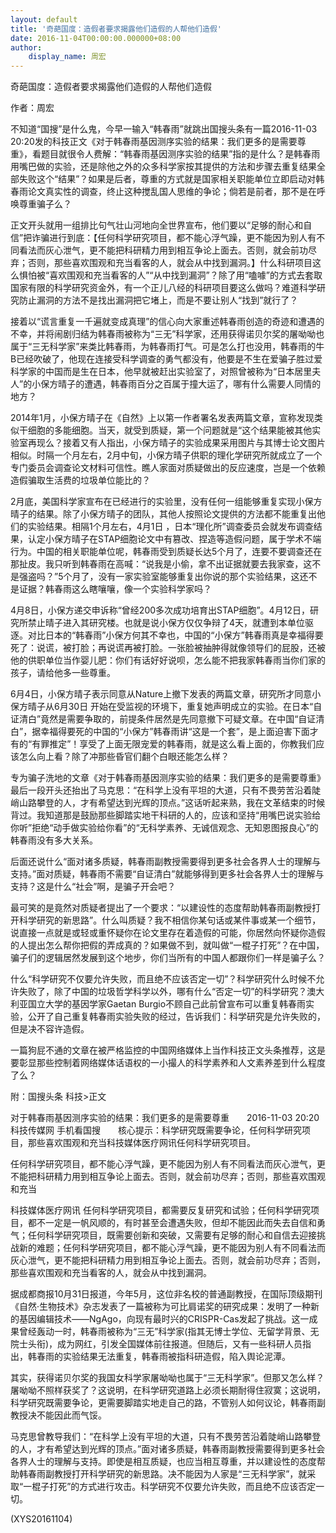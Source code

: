 ```yaml
---
layout: default
title: '奇葩国度：造假者要求揭露他们造假的人帮他们造假'
date: 2016-11-04T00:00:00.000000+08:00
author:
    display_name: 周宏
---
```


奇葩国度：造假者要求揭露他们造假的人帮他们造假

作者：周宏

不知道“国搜”是什么鬼，今早一输入“韩春雨”就跳出国搜头条有一篇2016-11-03 20:20发的科技正文《对于韩春雨基因测序实验的结果：我们更多的是需要尊重》，看题目就很令人费解：“韩春雨基因测序实验的结果”指的是什么？是韩春雨用嘴巴做的实验，还是除他之外的众多科学家按其提供的方法和步骤去重复结果全部失败这个“结果”？如果是后者，尊重的方式就是国家相关职能单位立即启动对韩春雨论文真实性的调查，终止这种搅乱国人思维的争论；倘若是前者，那不是在呼唤尊重骗子么？

正文开头就用一组排比句气壮山河地向全世界宣布，他们要以“足够的耐心和自信”把诈骗进行到底：【任何科学研究项目，都不能心浮气躁，更不能因为别人有不同看法而灰心泄气，更不能把科研精力用到相互争论上面去。否则，就会前功尽弃；否则，那些喜欢围观和充当看客的人，就会从中找到漏洞。】什么科研项目这么惧怕被“喜欢围观和充当看客的人”“从中找到漏洞”？除了用“嗑噱”的方式去套取国家有限的科学研究资金外，有一个正儿八经的科研项目要这么做吗？难道科学研究防止漏洞的方法不是找出漏洞把它堵上，而是不要让别人“找到”就行了？

接着以“谎言重复一千遍就变成真理”的信心向大家重述韩春雨创造的奇迹和遭遇的不幸，并将闹剧归结为韩春雨被称为“三无”科学家，还用获得诺贝尔奖的屠呦呦也属于“三无科学家”来类比韩春雨，为韩春雨打气。可是怎么打也没用，韩春雨的牛B已经吹破了，他现在连接受科学调查的勇气都没有，他要是不生在爱骗子胜过爱科学家的中国而是生在日本，他早就被赶出实验室了，对照曾被称为“日本居里夫人”的小保方晴子的遭遇，韩春雨百分之百属于撞大运了，哪有什么需要人同情的地方？

2014年1月，小保方晴子在《自然》上以第一作者署名发表两篇文章，宣称发现类似干细胞的多能细胞。当天，就受到质疑，第一个问题就是“这个结果能被其他实验室再现么？接着又有人指出，小保方晴子的实验成果采用图片与其博士论文图片相似。时隔一个月左右，2月中旬，小保方晴子供职的理化学研究所就成立了一个专门委员会调查论文材料可信性。瞧人家面对质疑做出的反应速度，岂是一个依赖造假骗取生活费的垃圾单位能比的？

2月底，美国科学家宣布在已经进行的实验里，没有任何一组能够重复实现小保方晴子的结果。除了小保方晴子的团队，其他人按照论文提供的方法都不能重复出他们的实验结果。相隔1个月左右，4月1日 ，日本“理化所”调查委员会就发布调查结果，认定小保方晴子在STAP细胞论文中有篡改、捏造等造假问题，属于学术不端行为。中国的相关职能单位呢，韩春雨受到质疑长达5个月了，连要不要调查还在那扯皮。我只听到韩春雨在高喊：“说我是小偷，拿不出证据就要去我家查，这不是强盗吗？”5个月了，没有一家实验室能够重复出你说的那个实验结果，这还不是证据？韩春雨这么瞎嚷嚷，像一个实验科学家吗？

4月8日，小保方递交申诉称“曾经200多次成功培育出STAP细胞”。4月12日，研究所禁止晴子进入其研究楼。也就是说小保方仅仅争辩了4天，就遭到本单位驱逐。对比日本的“韩春雨”小保方何其不幸也，中国的“小保方”韩春雨真是幸福得要死了：说谎，被打脸；再说谎再被打脸。一张脸被抽肿得就像领导们的屁股，还被他的供职单位当作婴儿肥：你们有话好好说呗，怎么能不把我家韩春雨当你们家的孩子，请给他多一些尊重。

6月4日，小保方晴子表示同意从Nature上撤下发表的两篇文章，研究所才同意小保方晴子从6月30日 开始在受监视的环境下，重复她声明成立的实验。在日本“自证清白”竟然是需要争取的，前提条件居然是先同意撤下可疑文章。在中国“自证清白”，据幸福得要死的中国的“小保方”韩春雨讲“这是一个套”，是上面迫害下面才有的“有罪推定”！享受了上面无限宠爱的韩春雨，就是这么看上面的，你教我们应该怎么向上看？除了冲那些昏官们翻个白眼还能怎么样？

专为骗子洗地的文章《对于韩春雨基因测序实验的结果：我们更多的是需要尊重》最后一段开头还抬出了马克思：“在科学上没有平坦的大道，只有不畏劳苦沿着陡峭山路攀登的人，才有希望达到光辉的顶点。”这话听起来熟，我在文革结束的时候背过。我知道那是鼓励那些脚踏实地干科研的人的，应该和坚持“用嘴巴说实验给你听”拒绝“动手做实验给你看”的“无科学素养、无诚信观念、无知恩图报良心”的韩春雨没有多大关系。

后面还说什么“面对诸多质疑，韩春雨副教授需要得到更多社会各界人士的理解与支持。”面对质疑，韩春雨不需要“自证清白”就能够得到更多社会各界人士的理解与支持？这是什么“社会”啊，是骗子开会吧？

最可笑的是竟然对质疑者提出了一个要求：“以建设性的态度帮助韩春雨副教授打开科学研究的新思路”。什么叫质疑？我不相信你某句话或某件事或某一个细节，说直接一点就是或轻或重怀疑你在论文里存在着造假的可能，你居然向怀疑你造假的人提出怎么帮你把假的弄成真的？如果做不到，就叫做“一棍子打死”？在中国，骗子们的逻辑居然发展到这个地步，你们当所有的中国人都跟你们一样是骗子么？

什么“科学研究不仅要允许失败，而且绝不应该否定一切”？科学研究什么时候不允许失败了，除了中国的垃圾哲学科学以外，哪有什么“否定一切”的科学研究？澳大利亚国立大学的基因学家Gaetan Burgio不顾自己此前曾宣布可以重复韩春雨实验，公开了自己重复韩春雨实验失败的经过，告诉我们：科学研究是允许失败的，但是决不容许造假。

一篇狗屁不通的文章在被严格监控的中国网络媒体上当作科技正文头条推荐，这是要彰显那些控制着网络媒体话语权的一小撮人的科学素养和人文素养差到什么程度了么？

附：国搜头条 科技>正文

对于韩春雨基因测序实验的结果：我们更多的是需要尊重　　2016-11-03 20:20  科技传媒网  手机看国搜　　核心提示：科学研究既需要争论，任何科学研究项目，那些喜欢围观和充当科技媒体医疗网讯任何科学研究项目。

任何科学研究项目，都不能心浮气躁，更不能因为别人有不同看法而灰心泄气，更不能把科研精力用到相互争论上面去。否则，就会前功尽弃；否则，那些喜欢围观和充当

科技媒体医疗网讯 任何科学研究项目，都需要反复研究和试验；任何科学研究项目，都不一定是一帆风顺的，有时甚至会遭遇失败，但却不能因此而失去自信和勇气；任何科学研究项目，既需要创新和突破，又需要有足够的耐心和自信去迎接挑战新的难题；任何科学研究项目，都不能心浮气躁，更不能因为别人有不同看法而灰心泄气，更不能把科研精力用到相互争论上面去。否则，就会前功尽弃；否则，那些喜欢围观和充当看客的人，就会从中找到漏洞。

据成都商报10月31日报道，今年5月，这位非名校的普通副教授，在国际顶级期刊《自然·生物技术》杂志发表了一篇被称为可比肩诺奖的研究成果：发明了一种新的基因编辑技术——NgAgo，向现有最时兴的CRISPR-Cas发起了挑战。这一成果曾经轰动一时，韩春雨被称为“三无”科学家(指其无博士学位、无留学背景、无院士头衔)，成为网红，引发全国媒体前往报道。但随后，又有一些科研人员指出，韩春雨的实验结果无法重复，韩春雨被指科研造假，陷入舆论泥潭。

其实，获得诺贝尔奖的我国女科学家屠呦呦也属于“三无科学家”。但那又怎么样？屠呦呦不照样获奖了？这说明，在科学研究道路上必须长期耐得住寂寞；这说明，科学研究既需要争论，更需要脚踏实地走自己的路，不管别人如何议论，韩春雨副教授决不能因此而气馁。

马克思曾教导我们：“在科学上没有平坦的大道，只有不畏劳苦沿着陡峭山路攀登的人，才有希望达到光辉的顶点。”面对诸多质疑，韩春雨副教授需要得到更多社会各界人士的理解与支持。即使是相互质疑，也应当相互尊重，并以建设性的态度帮助韩春雨副教授打开科学研究的新思路。决不能因为人家是“三无科学家”，就采取“一棍子打死”的方式进行攻击。科学研究不仅要允许失败，而且绝不应该否定一切。

(XYS20161104)

